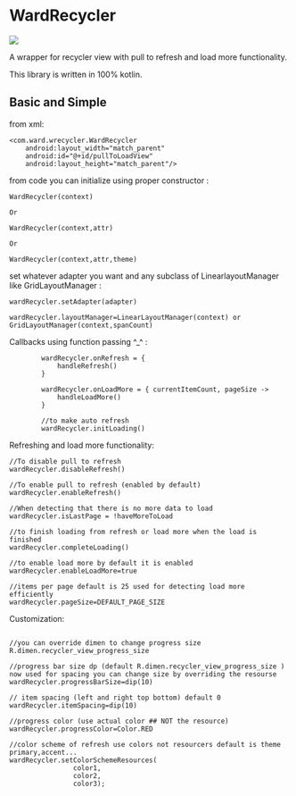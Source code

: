 
# WardRecycler

[![](https://jitpack.io/v/swabbass/wardRecycler.svg)](https://jitpack.io/#swabbass/wardRecycler)

A wrapper for recycler view with pull to refresh and load more functionality.

This library is written in 100% kotlin.

## Basic and Simple

from xml:
```
<com.ward.wrecycler.WardRecycler
    android:layout_width="match_parent"
    android:id="@+id/pullToLoadView"
    android:layout_height="match_parent"/>
```

from code you can initialize using proper constructor :

```
WardRecycler(context)

Or

WardRecycler(context,attr)

Or

WardRecycler(context,attr,theme)
```

set whatever adapter you want and any subclass of LinearlayoutManager like GridLayoutManager :

```
wardRecycler.setAdapter(adapter)

wardRecycler.layoutManager=LinearLayoutManager(context) or GridLayoutManager(context,spanCount)
```

Callbacks using function passing ^_^ :

```
        wardRecycler.onRefresh = {
            handleRefresh()
        }
       
        wardRecycler.onLoadMore = { currentItemCount, pageSize ->
            handleLoadMore()
        }
        
        //to make auto refresh 
        wardRecycler.initLoading()
```

Refreshing and load more functionality:

```
//To disable pull to refresh
wardRecycler.disableRefresh()

//To enable pull to refresh (enabled by default)
wardRecycler.enableRefresh()

//When detecting that there is no more data to load
wardRecycler.isLastPage = !haveMoreToLoad

//to finish loading from refresh or load more when the load is finished
wardRecycler.completeLoading()

//to enable load more by default it is enabled
wardRecycler.enableLoadMore=true

//items per page default is 25 used for detecting load more efficiently
wardRecycler.pageSize=DEFAULT_PAGE_SIZE
```

Customization:

```

//you can override dimen to change progress size 
R.dimen.recycler_view_progress_size

//progress bar size dp (default R.dimen.recycler_view_progress_size ) now used for spacing you can change size by overriding the resourse
wardRecycler.progressBarSize=dip(10)

// item spacing (left and right top bottom) default 0
wardRecycler.itemSpacing=dip(10)

//progress color (use actual color ## NOT the resource)
wardRecycler.progressColor=Color.RED

//color scheme of refresh use colors not resourcers default is theme primary,accent...
wardRecycler.setColorSchemeResources(
                color1,
                color2,
                color3);
```

